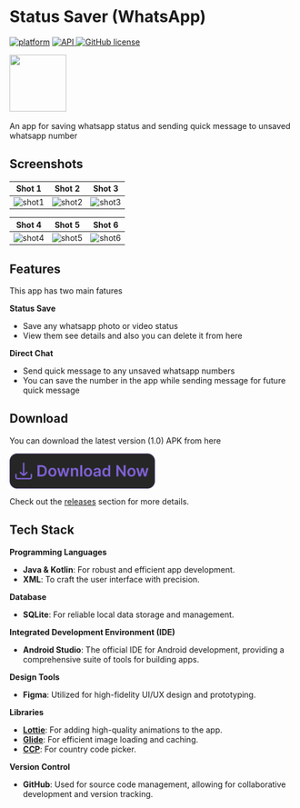 # Status Saver (WhatsApp)
<p align="start"> <a href="https://www.android.com"><img src="https://img.shields.io/badge/platform-Android-yellow.svg" alt="platform"></a>
 <a href="https://android-arsenal.com/api?level=21"><img src="https://img.shields.io/badge/API-24%2B-brightgreen.svg?style=flat" alt="API"> <a href="https://github.com/MugdhaRahman/Status-Saver/blob/master/LICENSE"><img src="https://img.shields.io/github/license/ahmmedrejowan/DeviceInfo" alt="GitHub license"></a> </p>

  
<p align="start"> <img src="https://github.com/MugdhaRahman/Status-Saver/assets/113788414/1aea65ba-f042-4724-a7dc-434853b0127d" width = "100" height = "100" align="start"/></p>

An app for saving whatsapp status and sending quick message to unsaved<br>
whatsapp number


## Screenshots

|Shot 1|Shot 2|Shot 3|
|---|---|---|
| ![shot1](https://github.com/MugdhaRahman/Status-Saver/assets/113788414/2d1db32e-1b48-4dbe-a0fc-1553f7f96346) | ![shot2](https://github.com/MugdhaRahman/Status-Saver/assets/113788414/d17609ae-f8cd-435d-9045-6a3dff70ec27) | ![shot3](https://github.com/MugdhaRahman/Status-Saver/assets/113788414/f4f5d594-f73d-448a-9381-03e897d1c007)

|Shot 4|Shot 5|Shot 6|
|---|---|---|
| ![shot4](https://github.com/MugdhaRahman/Status-Saver/assets/113788414/6d216214-6ba2-41f2-a8f4-2c7c650d27d1) | ![shot5](https://github.com/MugdhaRahman/Status-Saver/assets/113788414/e6f44961-69f3-4cca-818c-ab0ed8fe0161) | ![shot6](https://github.com/MugdhaRahman/Status-Saver/assets/113788414/bf084806-d343-4a5b-9e2d-b819ce5dd814) | 


## Features
This app has two main fatures

**Status Save**
- Save any whatsapp photo or video status
- View them see details and also you can delete it from here

**Direct Chat**
- Send quick message to any unsaved whatsapp numbers
- You can save the number in the app while sending message for future quick message

## Download

You can download the latest version (1.0) APK from here

<a href="https://github.com/MugdhaRahman/Status-Saver/releases/download/1.0.0/Status.saver.apk">
<img src="https://raw.githubusercontent.com/ahmmedrejowan/DeviceInfo/master/files/download.png" width="256px" align="center"/>
</a>

<br>

Check out the [releases](https://github.com/MugdhaRahman/Status-Saver/releases) section for more details.

## Tech Stack
<p><strong>Programming Languages</strong></p>
<ul>
<li><strong>Java &amp; Kotlin</strong>: For robust and efficient app development.</li>
<li><strong>XML</strong>: To craft the user interface with precision.</li>
</ul>
<p><strong>Database</strong></p>
<ul>
<li><strong>SQLite</strong>: For reliable local data storage and management.</li>
</ul>
<p><strong>Integrated Development Environment (IDE)</strong></p>
<ul>
<li><strong>Android Studio</strong>: The official IDE for Android development, providing a comprehensive suite of tools for building apps.</li>
</ul>
<p><strong>Design Tools</strong></p>
<ul>
<li><strong>Figma</strong>: Utilized for high-fidelity UI/UX design and prototyping.</li>
</ul>
<p><strong>Libraries</strong></p>
<ul>
<li><strong><a href="https://github.com/airbnb/lottie-android" target="_blank" rel="noopener noreferrer">Lottie</a></strong>: For adding high-quality animations to the app.</li>
<li><strong><a href="https://github.com/bumptech/glide" target="_new">Glide</a></strong>: For efficient image loading and caching.</li>
 <li><strong><a href="https://github.com/hbb20/CountryCodePickerProject" target="_new">CCP</a></strong>: For country code picker.</li>

</ul>
<p><strong>Version Control</strong></p>
<ul>
<li><strong>GitHub</strong>: Used for source code management, allowing for collaborative development and version tracking.</li>
</ul>


